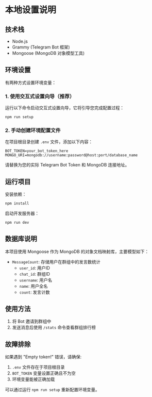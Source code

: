 # 本地设置说明

## 技术栈
- Node.js
- Grammy (Telegram Bot 框架)
- Mongoose (MongoDB 对象模型工具)

## 环境设置

有两种方式设置环境变量：

### 1. 使用交互式设置向导（推荐）

运行以下命令启动交互式设置向导，它将引导您完成配置过程：

```bash
npm run setup
```

### 2. 手动创建环境配置文件

在项目根目录创建 `.env` 文件，添加以下内容：

```
BOT_TOKEN=your_bot_token_here
MONGO_URI=mongodb://username:password@host:port/database_name
```

请替换为您的实际 Telegram Bot Token 和 MongoDB 连接地址。

## 运行项目

安装依赖：
```bash
npm install
```

启动开发服务器：
```bash
npm run dev
```

## 数据库说明

本项目使用 Mongoose 作为 MongoDB 的对象文档映射库，主要模型如下：

- `MessageCount`: 存储用户在群组中的发言数统计
  - `user_id`: 用户ID
  - `chat_id`: 群组ID
  - `username`: 用户名
  - `name`: 用户全名
  - `count`: 发言计数

## 使用方法

1. 将 Bot 邀请到群组中
2. 发送消息后使用 `/stats` 命令查看群组排行榜

## 故障排除

如果遇到 "Empty token!" 错误，请确保:
1. `.env` 文件存在于项目根目录
2. `BOT_TOKEN` 变量设置正确且不为空
3. 环境变量能被正确加载

可以通过运行 `npm run setup` 重新配置环境变量。 